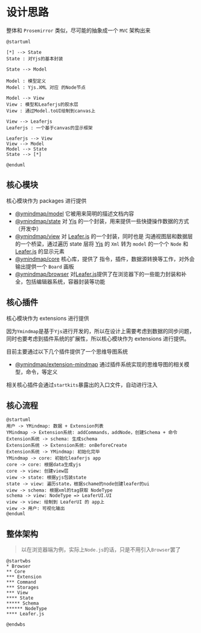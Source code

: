 # 设计思路

整体和 `Prosemirror` 类似，尽可能的抽象成一个 `MVC` 架构出来

```plantuml
@startuml

[*] --> State
State : 对Yjs的基本封装

State --> Model

Model : 模型定义
Model : Yjs.XML 对应 的Node节点

Model --> View
View : 模型和Leaferjs的胶水层
View : 通过Model.toUI绘制到canvas上

View --> Leaferjs
Leaferjs : 一个基于canvas的显示框架

Leaferjs --> View
View --> Model
Model --> State
State --> [*]

@enduml
```

## 核心模块

核心模块作为 packages 进行提供

- [@ymindmap/model](./packages/model.md) 它被用来简明的描述文档内容
- [@ymindmap/state](./packages/state.md) 对 [Yjs](https://yjs.dev/) 的一个封装，用来提供一些快捷操作数据的方式（开发中）
- [@ymindmap/view](./packages/view.md) 对 [Leafer.js](https://www.leaferjs.com/ui/) 的一个封装，同时也是 沟通视图层和数据层的一个桥梁，通过遍历 state 层将 [Yjs](https://yjs.dev/) 的 `Xml` 转为 `model` 的一个个 `Node` 和 [Leafer.js](https://www.leaferjs.com/ui/) 的显示元素
- [@ymindmap/core](./packages/core.md) 核心库，提供了 指令，插件，数据源转换等工作，对外会输出提供一个 `Board` 画板
- [@ymindmap/browser](./packages/browser.md) 对[Leafer.js](https://www.leaferjs.com/ui/)提供了在浏览器下的一些能力封装和补全，包括编辑器系统，容器封装等功能

## 核心插件

核心模块作为 extensions 进行提供

因为`Ymindmap`是基于`Yjs`进行开发的，所以在设计上需要考虑到数据的同步问题，同时也要考虑到插件系统的扩展性，所以核心模块作为 extensions 进行提供。

目前主要通过以下几个插件提供了一个思维导图系统

- [@ymindmap/extension-mindmap](./extensions/mindmap.md) 通过插件系统实现的思维导图的相关模型，命令，等定义

相关核心插件会通过`startkits`暴露出的入口文件，自动进行注入

## 核心流程

```plantuml
@startuml
用户 -> YMindmap: 数据 + Extension列表
YMindmap -> Extension系统: addCommands，addNode，创建Schema + 命令
Extension系统 -> schema: 生成schema
Extension系统 -> Extension系统: onBeforeCreate
Extension系统 -> YMindmap: 初始化完毕
YMindmap -> core: 初始化leaferjs app
core -> core: 根据data生成yjs
core -> view: 创建view层
view -> state: 根据yjs包装state
state -> view: 遍历state，根据schame的node创建leafer的ui
view -> schema: 根据xml的tag获取 NodeType
schema -> view: NodeType => LeaferUI.UI
view -> view: 绘制到 LeaferUI 的 app上
view -> 用户: 可视化输出
@enduml
```

## 整体架构
>
> 以在浏览器端为例，实际上`Node.js`的话，只是不用引入`Browser`罢了

```plantuml
@startwbs
* Browser
** Core
*** Extension
*** Command
*** Storages
*** View
**** State
***** Schema
****** NodeType
**** Leafer.js

@endwbs
```
